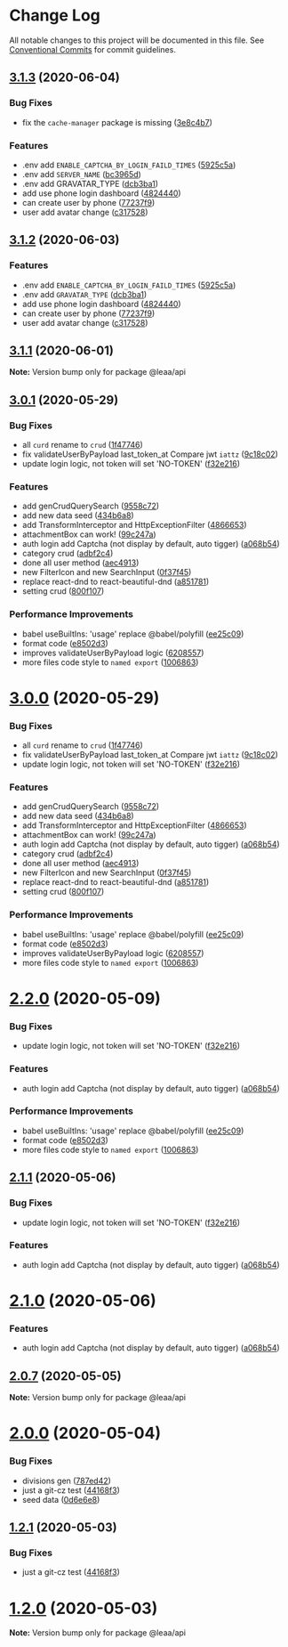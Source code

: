 # Change Log

All notable changes to this project will be documented in this file.
See [Conventional Commits](https://conventionalcommits.org) for commit guidelines.

## [3.1.3](https://github.com/SolidZORO/leaa/compare/v3.1.1...v3.1.3) (2020-06-04)

### Bug Fixes

- fix the `cache-manager` package is missing ([3e8c4b7](https://github.com/SolidZORO/leaa/commit/3e8c4b7e4b5aba4a33412b604bd5d3065fa208d2))

### Features

- .env add `ENABLE_CAPTCHA_BY_LOGIN_FAILD_TIMES` ([5925c5a](https://github.com/SolidZORO/leaa/commit/5925c5a83f5546272340a2742cf065dde1f6c8e6))
- .env add `SERVER_NAME` ([bc3965d](https://github.com/SolidZORO/leaa/commit/bc3965db35d4e7f81187ae8e5f0043be158ef07f))
- .env add GRAVATAR_TYPE ([dcb3ba1](https://github.com/SolidZORO/leaa/commit/dcb3ba1b959ad9702e5656255b7daebbd59c8e0a))
- add use phone login dashboard ([4824440](https://github.com/SolidZORO/leaa/commit/482444069b3ea99e395ce50db09f52de526fc0c7))
- can create user by phone ([77237f9](https://github.com/SolidZORO/leaa/commit/77237f9b615fbeaba1adc097635bb83f71ddbaa7))
- user add avatar change ([c317528](https://github.com/SolidZORO/leaa/commit/c317528eabcb7e21dd280c5a2ebdf2afbb3a06a7))

## [3.1.2](https://github.com/SolidZORO/leaa/compare/v3.1.1...v3.1.2) (2020-06-03)

### Features

- .env add `ENABLE_CAPTCHA_BY_LOGIN_FAILD_TIMES` ([5925c5a](https://github.com/SolidZORO/leaa/commit/5925c5a83f5546272340a2742cf065dde1f6c8e6))
- .env add `GRAVATAR_TYPE` ([dcb3ba1](https://github.com/SolidZORO/leaa/commit/dcb3ba1b959ad9702e5656255b7daebbd59c8e0a))
- add use phone login dashboard ([4824440](https://github.com/SolidZORO/leaa/commit/482444069b3ea99e395ce50db09f52de526fc0c7))
- can create user by phone ([77237f9](https://github.com/SolidZORO/leaa/commit/77237f9b615fbeaba1adc097635bb83f71ddbaa7))
- user add avatar change ([c317528](https://github.com/SolidZORO/leaa/commit/c317528eabcb7e21dd280c5a2ebdf2afbb3a06a7))

## [3.1.1](https://github.com/SolidZORO/leaa/compare/v3.1.0...v3.1.1) (2020-06-01)

**Note:** Version bump only for package @leaa/api

## [3.0.1](https://github.com/SolidZORO/leaa/compare/v2.0.6...v3.0.1) (2020-05-29)

### Bug Fixes

- all `curd` rename to `crud` ([1f47746](https://github.com/SolidZORO/leaa/commit/1f477463a05b45e9fb6c81c805fb8c746db9440f))
- fix validateUserByPayload last_token_at Compare jwt `iattz` ([9c18c02](https://github.com/SolidZORO/leaa/commit/9c18c02c56cec75deed10fac2637449c8b030926))
- update login logic, not token will set 'NO-TOKEN' ([f32e216](https://github.com/SolidZORO/leaa/commit/f32e216ded0a5d48d2917202e308d117507d4675))

### Features

- add genCrudQuerySearch ([9558c72](https://github.com/SolidZORO/leaa/commit/9558c72641560e4a89d89b9476ec4bd0dfc96b80))
- add new data seed ([434b6a8](https://github.com/SolidZORO/leaa/commit/434b6a8dc7f3ed37de3da0815e4d9cfded9a4ff5))
- add TransformInterceptor and HttpExceptionFilter ([4866653](https://github.com/SolidZORO/leaa/commit/48666532d497bc4f497fe9bf9d9be32278244efa))
- attachmentBox can work! ([99c247a](https://github.com/SolidZORO/leaa/commit/99c247a740ed50964f85f0c00c9484bd477ab7d1))
- auth login add Captcha (not display by default, auto tigger) ([a068b54](https://github.com/SolidZORO/leaa/commit/a068b543e81c65b235cb85a8430d4ca27285219f))
- category crud ([adbf2c4](https://github.com/SolidZORO/leaa/commit/adbf2c499c94c90d521814e576c429d50cf5ca32))
- done all user method ([aec4913](https://github.com/SolidZORO/leaa/commit/aec4913aeffd3cf0b6711e6d98a626f2f477d0c1))
- new FilterIcon and new SearchInput ([0f37f45](https://github.com/SolidZORO/leaa/commit/0f37f45c61717decf97c5b77c245243e7a0a614c))
- replace react-dnd to react-beautiful-dnd ([a851781](https://github.com/SolidZORO/leaa/commit/a85178189d0f2ad1075ec4a148eb4d5a3ede9c93))
- setting crud ([800f107](https://github.com/SolidZORO/leaa/commit/800f10718d89b0dc1239bf014949a3676806056e))

### Performance Improvements

- babel useBuiltIns: 'usage' replace @babel/polyfill ([ee25c09](https://github.com/SolidZORO/leaa/commit/ee25c092152ddddf917ca5dff8c031e6006bf4a3))
- format code ([e8502d3](https://github.com/SolidZORO/leaa/commit/e8502d3c9455b685e47ac18e39769f4d5e588724))
- improves validateUserByPayload logic ([6208557](https://github.com/SolidZORO/leaa/commit/6208557b4fc91ca73c0c77b05775756eb7d400a9))
- more files code style to `named export` ([1006863](https://github.com/SolidZORO/leaa/commit/10068635531f842b543e9519381a266c309f7918))

# [3.0.0](https://github.com/SolidZORO/leaa/compare/v2.0.6...v3.0.0) (2020-05-29)

### Bug Fixes

- all `curd` rename to `crud` ([1f47746](https://github.com/SolidZORO/leaa/commit/1f477463a05b45e9fb6c81c805fb8c746db9440f))
- fix validateUserByPayload last_token_at Compare jwt `iattz` ([9c18c02](https://github.com/SolidZORO/leaa/commit/9c18c02c56cec75deed10fac2637449c8b030926))
- update login logic, not token will set 'NO-TOKEN' ([f32e216](https://github.com/SolidZORO/leaa/commit/f32e216ded0a5d48d2917202e308d117507d4675))

### Features

- add genCrudQuerySearch ([9558c72](https://github.com/SolidZORO/leaa/commit/9558c72641560e4a89d89b9476ec4bd0dfc96b80))
- add new data seed ([434b6a8](https://github.com/SolidZORO/leaa/commit/434b6a8dc7f3ed37de3da0815e4d9cfded9a4ff5))
- add TransformInterceptor and HttpExceptionFilter ([4866653](https://github.com/SolidZORO/leaa/commit/48666532d497bc4f497fe9bf9d9be32278244efa))
- attachmentBox can work! ([99c247a](https://github.com/SolidZORO/leaa/commit/99c247a740ed50964f85f0c00c9484bd477ab7d1))
- auth login add Captcha (not display by default, auto tigger) ([a068b54](https://github.com/SolidZORO/leaa/commit/a068b543e81c65b235cb85a8430d4ca27285219f))
- category crud ([adbf2c4](https://github.com/SolidZORO/leaa/commit/adbf2c499c94c90d521814e576c429d50cf5ca32))
- done all user method ([aec4913](https://github.com/SolidZORO/leaa/commit/aec4913aeffd3cf0b6711e6d98a626f2f477d0c1))
- new FilterIcon and new SearchInput ([0f37f45](https://github.com/SolidZORO/leaa/commit/0f37f45c61717decf97c5b77c245243e7a0a614c))
- replace react-dnd to react-beautiful-dnd ([a851781](https://github.com/SolidZORO/leaa/commit/a85178189d0f2ad1075ec4a148eb4d5a3ede9c93))
- setting crud ([800f107](https://github.com/SolidZORO/leaa/commit/800f10718d89b0dc1239bf014949a3676806056e))

### Performance Improvements

- babel useBuiltIns: 'usage' replace @babel/polyfill ([ee25c09](https://github.com/SolidZORO/leaa/commit/ee25c092152ddddf917ca5dff8c031e6006bf4a3))
- format code ([e8502d3](https://github.com/SolidZORO/leaa/commit/e8502d3c9455b685e47ac18e39769f4d5e588724))
- improves validateUserByPayload logic ([6208557](https://github.com/SolidZORO/leaa/commit/6208557b4fc91ca73c0c77b05775756eb7d400a9))
- more files code style to `named export` ([1006863](https://github.com/SolidZORO/leaa/commit/10068635531f842b543e9519381a266c309f7918))

# [2.2.0](https://github.com/SolidZORO/leaa/compare/v2.0.6...v2.2.0) (2020-05-09)

### Bug Fixes

- update login logic, not token will set 'NO-TOKEN' ([f32e216](https://github.com/SolidZORO/leaa/commit/f32e216ded0a5d48d2917202e308d117507d4675))

### Features

- auth login add Captcha (not display by default, auto tigger) ([a068b54](https://github.com/SolidZORO/leaa/commit/a068b543e81c65b235cb85a8430d4ca27285219f))

### Performance Improvements

- babel useBuiltIns: 'usage' replace @babel/polyfill ([ee25c09](https://github.com/SolidZORO/leaa/commit/ee25c092152ddddf917ca5dff8c031e6006bf4a3))
- format code ([e8502d3](https://github.com/SolidZORO/leaa/commit/e8502d3c9455b685e47ac18e39769f4d5e588724))
- more files code style to `named export` ([1006863](https://github.com/SolidZORO/leaa/commit/10068635531f842b543e9519381a266c309f7918))

## [2.1.1](https://github.com/SolidZORO/leaa/compare/v2.0.6...v2.1.1) (2020-05-06)

### Bug Fixes

- update login logic, not token will set 'NO-TOKEN' ([f32e216](https://github.com/SolidZORO/leaa/commit/f32e216ded0a5d48d2917202e308d117507d4675))

### Features

- auth login add Captcha (not display by default, auto tigger) ([a068b54](https://github.com/SolidZORO/leaa/commit/a068b543e81c65b235cb85a8430d4ca27285219f))

# [2.1.0](https://github.com/SolidZORO/leaa/compare/v2.0.6...v2.1.0) (2020-05-06)

### Features

- auth login add Captcha (not display by default, auto tigger) ([a068b54](https://github.com/SolidZORO/leaa/commit/a068b543e81c65b235cb85a8430d4ca27285219f))

## [2.0.7](https://github.com/SolidZORO/leaa/compare/v2.0.6...v2.0.7) (2020-05-05)

**Note:** Version bump only for package @leaa/api

# [2.0.0](https://github.com/SolidZORO/leaa/compare/v1.1.0...v2.0.0) (2020-05-04)

### Bug Fixes

- divisions gen ([787ed42](https://github.com/SolidZORO/leaa/commit/787ed42eec16776702f3bdde9d4aef425e378cf3))
- just a git-cz test ([44168f3](https://github.com/SolidZORO/leaa/commit/44168f3cacb4afccaabfff41397d751a73e64c1f))
- seed data ([0d6e6e8](https://github.com/SolidZORO/leaa/commit/0d6e6e84807ccd7d94b4a0882379325dfaf3fd87))

## [1.2.1](https://github.com/SolidZORO/leaa/compare/v1.1.0...v1.2.1) (2020-05-03)

### Bug Fixes

- just a git-cz test ([44168f3](https://github.com/SolidZORO/leaa/commit/44168f3cacb4afccaabfff41397d751a73e64c1f))

# [1.2.0](https://github.com/SolidZORO/leaa/compare/v1.1.0...v1.2.0) (2020-05-03)

**Note:** Version bump only for package @leaa/api
